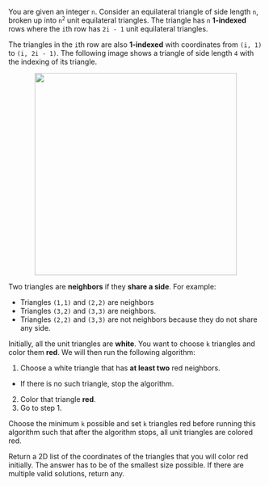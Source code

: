 You are given an integer `n`. Consider an equilateral triangle of side length `n`, broken up into <code>n<sup>2</sup></code> unit equilateral triangles. The triangle has `n` **1-indexed** rows where the `i`th row has `2i - 1` unit equilateral triangles.

The triangles in the `i`th row are also **1-indexed** with coordinates from `(i, 1)` to `(i, 2i - 1)`. The following image shows a triangle of side length `4` with the indexing of its triangle.

<div align='center' class='centeredImageDiv'>
  <img width='400px' src={require('@site/static/img/lc/2647-f1.png').default} />
</div>

Two triangles are **neighbors** if they **share a side**. For example:

- Triangles `(1,1)` and `(2,2)` are neighbors
- Triangles `(3,2)` and `(3,3)` are neighbors.
- Triangles `(2,2)` and `(3,3)` are not neighbors because they do not share any side.

Initially, all the unit triangles are **white**. You want to choose `k` triangles and color them **red**. We will then run the following algorithm:

1. Choose a white triangle that has **at least two** red neighbors.
  + If there is no such triangle, stop the algorithm.
2. Color that triangle **red**.
3. Go to step 1.

Choose the minimum `k` possible and set `k` triangles red before running this algorithm such that after the algorithm stops, all unit triangles are colored red.

Return a 2D list of the coordinates of the triangles that you will color red initially. The answer has to be of the smallest size possible. If there are multiple valid solutions, return any.